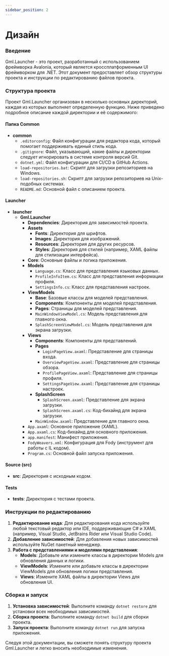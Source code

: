 ```yaml
---
sidebar_position: 2
---
```


# Дизайн

### Введение

Gml.Launcher - это проект, разработанный с использованием фреймворка Avalonia, который является кроссплатформенным UI фреймворком для .NET. Этот документ предоставляет обзор структуры проекта и инструкции по редактированию файлов проекта.

### Структура проекта

Проект Gml.Launcher организован в несколько основных директорий, каждая из которых выполняет определенную функцию. Ниже приведено подробное описание каждой директории и её содержимого:

#### Папка Common

- **common**
    - `.editorconfig`: Файл конфигурации для редактора кода, который помогает поддерживать единый стиль кода.
    - `.gitignore`: Файл, указывающий, какие файлы и директории следует игнорировать в системе контроля версий Git.
    - `dotnet.yml`: Файл конфигурации для CI/CD в GitHub Actions.
    - `load-repositories.bat`: Скрипт для загрузки репозиториев на Windows.
    - `load-repositories.sh`: Скрипт для загрузки репозиториев на Unix-подобных системах.
    - `README.md`: Основной файл с описанием проекта.

#### Launcher

- **launcher**
    - **Gml.Launcher**
        - **Dependencies**: Директория для зависимостей проекта.
        - **Assets**
            - **Fonts**: Директория для шрифтов.
            - **Images**: Директория для изображений.
            - **Resources**: Директория для других ресурсов.
            - **Styles**: Директория для стилей (например, XAML файлы для стилизации интерфейса).
        - **Core**: Основные файлы и логика приложения.
        - **Models**
            - `Language.cs`: Класс для представления языковых данных.
            - `ProfileInfoItem.cs`: Класс для представления информации профиля.
            - `SettingsInfo.cs`: Класс для представления настроек.
        - **ViewModels**
            - **Base**: Базовые классы для моделей представления.
            - **Components**: Компоненты для моделей представления.
            - **Pages**: Страницы для моделей представления.
            - `MainWindowViewModel.cs`: Модель представления для главного окна.
            - `SplashScreenViewModel.cs`: Модель представления для экрана загрузки.
        - **Views**
            - **Components**: Компоненты для представлений.
            - **Pages**
                - `LoginPageView.axaml`: Представление для страницы входа.
                - `OverviewPageView.axaml`: Представление для страницы обзора.
                - `ProfilePageView.axaml`: Представление для страницы профиля.
                - `SettingsPageView.axaml`: Представление для страницы настроек.
            - **SplashScreen**
                - `SplashScreen.axaml`: Представление для экрана загрузки.
                - `SplashScreen.axaml.cs`: Код-бихайнд для экрана загрузки.
            - `MainWindow.axaml`: Представление для главного окна.
        - `App.axaml`: Основное приложение (XAML).
        - `App.axaml.cs`: Код-бихайнд для основного приложения.
        - `app.manifest`: Манифест приложения.
        - `FodyWeavers.xml`: Конфигурация для Fody (инструмент для работы с IL кодом).
        - `Program.cs`: Основной файл запуска приложения.

#### Source (src)

- **src**: Директория с исходным кодом.

#### Tests

- **tests**: Директория с тестами проекта.

### Инструкции по редактированию

1. **Редактирование кода**: Для редактирования кода используйте любой текстовый редактор или IDE, поддерживающие C# и XAML (например, Visual Studio, JetBrains Rider или Visual Studio Code).
2. **Добавление зависимостей**: Для добавления новых зависимостей используйте NuGet пакетный менеджер.
3. **Работа с представлениями и моделями представления**:
    - **Models**: Добавьте или измените классы в директории Models для обновления данных и логики.
    - **ViewModels**: Измените или добавьте классы в директории ViewModels для обновления логики представления.
    - **Views**: Измените XAML файлы в директории Views для обновления UI.

### Сборка и запуск

1. **Установка зависимостей**: Выполните команду `dotnet restore` для установки всех необходимых зависимостей.
2. **Сборка проекта**: Выполните команду `dotnet build` для сборки проекта.
3. **Запуск проекта**: Выполните команду `dotnet run` для запуска приложения.

Следуя этой документации, вы сможете понять структуру проекта Gml.Launcher и легко вносить необходимые изменения.
